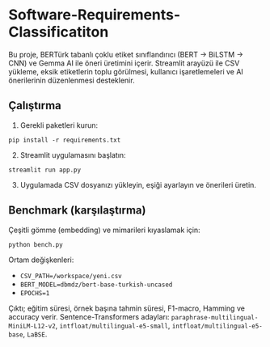 # Software-Requirements-Classificatiton

Bu proje, BERTürk tabanlı çoklu etiket sınıflandırıcı (BERT → BiLSTM → CNN) ve Gemma AI ile öneri üretimini içerir. Streamlit arayüzü ile CSV yükleme, eksik etiketlerin toplu görülmesi, kullanıcı işaretlemeleri ve AI önerilerinin düzenlenmesi desteklenir.

## Çalıştırma

1) Gerekli paketleri kurun:
```
pip install -r requirements.txt
```

2) Streamlit uygulamasını başlatın:
```
streamlit run app.py
```

3) Uygulamada CSV dosyanızı yükleyin, eşiği ayarlayın ve önerileri üretin.

## Benchmark (karşılaştırma)

Çeşitli gömme (embedding) ve mimarileri kıyaslamak için:

```
python bench.py
```

Ortam değişkenleri:
- `CSV_PATH=/workspace/yeni.csv`
- `BERT_MODEL=dbmdz/bert-base-turkish-uncased`
- `EPOCHS=1`

Çıktı; eğitim süresi, örnek başına tahmin süresi, F1-macro, Hamming ve accuracy verir. Sentence-Transformers adayları: `paraphrase-multilingual-MiniLM-L12-v2`, `intfloat/multilingual-e5-small`, `intfloat/multilingual-e5-base`, `LaBSE`.
